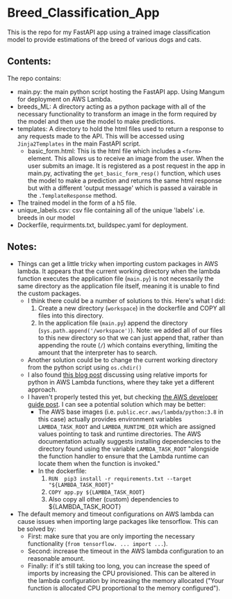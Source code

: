 # Breed_Classification_App
This is the repo for my FastAPI app using a trained image classification model to provide estimations of the breed of various dogs and cats.

## Contents:
The repo contains:
- main.py: the main python script hosting the FastAPI app. Using Mangum for deployment on AWS Lambda.
- breeds_ML: A directory acting as a python package with all of the necessary functionality to transform an image in the form required by the model and then use the model to make predictions.
- templates: A directory to hold the html files used to return a response to any requests made to the API. This will be accessed using `Jinja2Templates` in the main FastAPI script.
  - basic_form.html: This is the html file which includes a `<form>` element. This allows us to receive an image from the user. When the user submits an image. It is registered as a post request in the app in main.py, activating the `get_basic_form_resp()` function, which uses the model to make a prediction and returns the same html response but with a different 'output message' which is passed a vairable in the `.TemplateResponse` method.
- The trained model in the form of a h5 file.
- unique_labels.csv: csv file containing all of the unique 'labels' i.e. breeds in our model
- Dockerfile, requirments.txt, buildspec.yaml for deployment.
  
## Notes:
- Things can get a little tricky when importing custom packages in AWS lambda. It appears that the current working directory when the lambda function executes the application file (`main.py`) is not necessarily the same directory as the application file itself, meaning it is unable to find the custom packages.
  - I think there could be a number of solutions to this. Here's what I did:
    1. Create a new directory (`workspace`) in the dockerfile and COPY all files into this directory.
    2. In the application file (`main.py`) append the directory (`sys.path.append('/workspace')`). Note: we added all of our files to this new directory so that we can just append that, rather than appending the route (`/`) which contains everything, limiting the amount that the interpreter has to search.
  - Another solution could be to change the current working directory from the python script using `os.chdir()`
  - I also found [this blog post](https://xebia.com/blog/python-and-relative-imports-in-aws-lambda-functions/) discussing using relative imports for python in AWS Lambda functions, where they take yet a different approach.
  - I haven't properly tested this yet, but checking [the AWS developer guide post](https://docs.aws.amazon.com/lambda/latest/dg/images-create.html). I can see a potential solution which may be better:
    - The AWS base images (i.e. `public.ecr.aws/lambda/python:3.8` in this case) actually provides environment variables `LAMBDA_TASK_ROOT` and `LAMBDA_RUNTIME_DIR` which are assigned values pointing to task and runtime directories. The AWS documentation actually suggests installing dependencies to the directory found using the variable `LAMBDA_TASK_ROOT` "alongside the function handler to ensure that the Lambda runtime can locate them when the function is invoked."
    - In the dockerfile:
       1. `RUN  pip3 install -r requirements.txt --target "${LAMBDA_TASK_ROOT}"`
       2. `COPY app.py ${LAMBDA_TASK_ROOT}`
       3. Also copy all other (custom) dependencies to ${LAMBDA_TASK_ROOT}
- The default memory and timeout configurations on AWS lambda can cause issues when importing large packages like tensorflow. This can be solved by:
  - First: make sure that you are only importing the necessary functionality (`from tensorflow. ... import ...`).
  - Second: increase the timeout in the AWS lambda configuration to an reasonable amount.
  - Finally: if it's still taking too long, you can increase the speed of imports by increasing the CPU provisioned. This can be altered in the lambda configuration by increasing the memory allocated ("Your function is allocated CPU proportional to the memory configured").